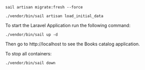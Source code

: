 ``
sail artisan migrate:fresh --force
``

``
./vendor/bin/sail artisan load_initial_data
``

To start the Laravel Application run the following command:

``
./vendor/bin/sail up -d
``

Then go to http://localhost to see the Books catalog application.

To stop all containers:

``
./vendor/bin/sail down
``
